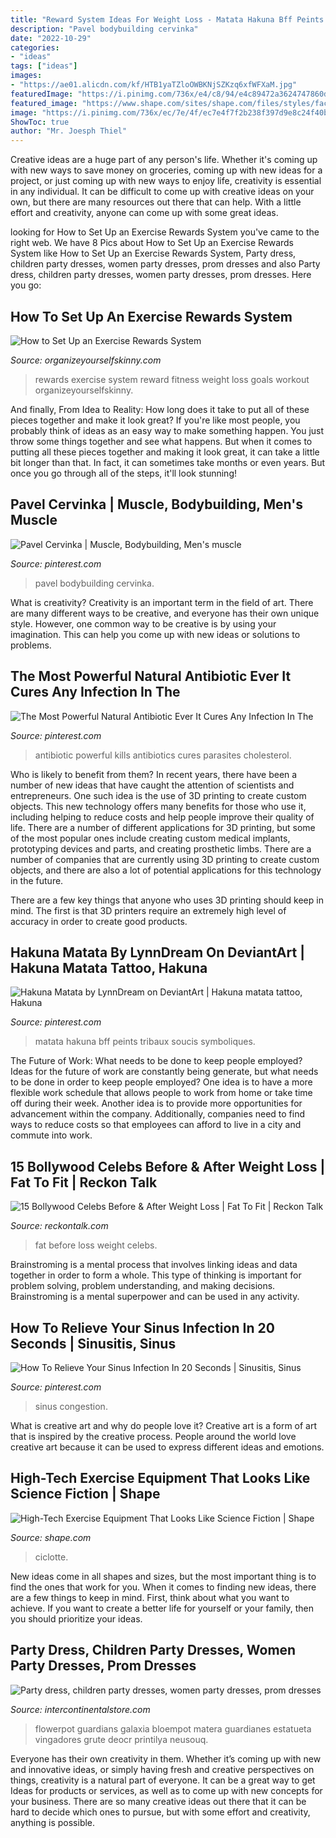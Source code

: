 ```yaml
---
title: "Reward System Ideas For Weight Loss - Matata Hakuna Bff Peints Tribaux Soucis Symboliques"
description: "Pavel bodybuilding cervinka"
date: "2022-10-29"
categories:
- "ideas"
tags: ["ideas"]
images:
- "https://ae01.alicdn.com/kf/HTB1yaTZloOWBKNjSZKzq6xfWFXaM.jpg"
featuredImage: "https://i.pinimg.com/736x/e4/c8/94/e4c89472a3624747860d2e629d5076b5.jpg"
featured_image: "https://www.shape.com/sites/shape.com/files/styles/facebook_og_image/public/media/ciclotte-700_0.jpg"
image: "https://i.pinimg.com/736x/ec/7e/4f/ec7e4f7f2b238f397d9e8c24f40b7a0e.jpg"
ShowToc: true
author: "Mr. Joesph Thiel"
---
```



Creative ideas are a huge part of any person's life. Whether it's coming up with new ways to save money on groceries, coming up with new ideas for a project, or just coming up with new ways to enjoy life, creativity is essential in any individual. It can be difficult to come up with creative ideas on your own, but there are many resources out there that can help. With a little effort and creativity, anyone can come up with some great ideas.

	

		
looking for How to Set Up an Exercise Rewards System you've came to the right web. We have 8 Pics about How to Set Up an Exercise Rewards System like How to Set Up an Exercise Rewards System, Party dress, children party dresses, women party dresses, prom dresses and also Party dress, children party dresses, women party dresses, prom dresses. Here you go:
		
    
## How To Set Up An Exercise Rewards System

<img loading=lazy src="http://www.organizeyourselfskinny.com/wp-content/uploads/2015/07/exercisereward.jpg" onerror="this.onerror=null;this.src='https://tse2.mm.bing.net/th?id=OIP.B4fz8kvXDhr7myJojZ-2RgHaNP&amp;pid=15.1';" alt="How to Set Up an Exercise Rewards System">

_Source: organizeyourselfskinny.com_

>rewards exercise system reward fitness weight loss goals workout organizeyourselfskinny. 

	

And finally, From Idea to Reality: How long does it take to put all of these pieces together and make it look great?
If you're like most people, you probably think of ideas as an easy way to make something happen. You just throw some things together and see what happens. But when it comes to putting all these pieces together and making it look great, it can take a little bit longer than that. In fact, it can sometimes take months or even years. But once you go through all of the steps, it'll look stunning!

    
## Pavel Cervinka | Muscle, Bodybuilding, Men&#039;s Muscle

<img loading=lazy src="https://i.pinimg.com/736x/ec/7e/4f/ec7e4f7f2b238f397d9e8c24f40b7a0e.jpg" onerror="this.onerror=null;this.src='https://tse1.mm.bing.net/th?id=OIP.skpD0CY-qwNwmdnPLruuIQHaJN&amp;pid=15.1';" alt="Pavel Cervinka | Muscle, Bodybuilding, Men&#039;s muscle">

_Source: pinterest.com_

>pavel bodybuilding cervinka. 

	

What is creativity?
Creativity is an important term in the field of art. There are many different ways to be creative, and everyone has their own unique style. However, one common way to be creative is by using your imagination. This can help you come up with new ideas or solutions to problems.

    
## The Most Powerful Natural Antibiotic Ever It Cures Any Infection In The

<img loading=lazy src="https://i.pinimg.com/originals/2b/56/57/2b565767cae1181c798ba3d011d95e57.jpg" onerror="this.onerror=null;this.src='https://tse1.mm.bing.net/th?id=OIP.ATJ35I4frZP00Iu6lrP-2QHaNZ&amp;pid=15.1';" alt="The Most Powerful Natural Antibiotic Ever It Cures Any Infection In The">

_Source: pinterest.com_

>antibiotic powerful kills antibiotics cures parasites cholesterol. 

	

Who is likely to benefit from them?
In recent years, there have been a number of new ideas that have caught the attention of scientists and entrepreneurs. One such idea is the use of 3D printing to create custom objects. This new technology offers many benefits for those who use it, including helping to reduce costs and help people improve their quality of life.
There are a number of different applications for 3D printing, but some of the most popular ones include creating custom medical implants, prototyping devices and parts, and creating prosthetic limbs. There are a number of companies that are currently using 3D printing to create custom objects, and there are also a lot of potential applications for this technology in the future.

There are a few key things that anyone who uses 3D printing should keep in mind. The first is that 3D printers require an extremely high level of accuracy in order to create good products.

    
## Hakuna Matata By LynnDream On DeviantArt | Hakuna Matata Tattoo, Hakuna

<img loading=lazy src="https://i.pinimg.com/736x/37/d8/df/37d8dfc3a766ff57a37f4c73bb1171d5.jpg" onerror="this.onerror=null;this.src='https://tse4.mm.bing.net/th?id=OIP.sh8MR0rAYh6az7pDgKUuOgHaKf&amp;pid=15.1';" alt="Hakuna Matata by LynnDream on DeviantArt | Hakuna matata tattoo, Hakuna">

_Source: pinterest.com_

>matata hakuna bff peints tribaux soucis symboliques. 

	

The Future of Work: What needs to be done to keep people employed?
Ideas for the future of work are constantly being generate, but what needs to be done in order to keep people employed? One idea is to have a more flexible work schedule that allows people to work from home or take time off during their week. Another idea is to provide more opportunities for advancement within the company. Additionally, companies need to find ways to reduce costs so that employees can afford to live in a city and commute into work.

    
## 15 Bollywood Celebs Before &amp; After Weight Loss | Fat To Fit | Reckon Talk

<img loading=lazy src="https://www.reckontalk.com/wp-content/uploads/2015/02/fat_celebs_final-1024x1024.jpg" onerror="this.onerror=null;this.src='https://tse1.mm.bing.net/th?id=OIP.XG4yL1KM05CSFp7jxT6oqQHaHa&amp;pid=15.1';" alt="15 Bollywood Celebs Before &amp; After Weight Loss | Fat To Fit | Reckon Talk">

_Source: reckontalk.com_

>fat before loss weight celebs. 

	

Brainstroming is a mental process that involves linking ideas and data together in order to form a whole. This type of thinking is important for problem solving, problem understanding, and making decisions. Brainstroming is a mental superpower and can be used in any activity.

    
## How To Relieve Your Sinus Infection In 20 Seconds | Sinusitis, Sinus

<img loading=lazy src="https://i.pinimg.com/736x/e4/c8/94/e4c89472a3624747860d2e629d5076b5.jpg" onerror="this.onerror=null;this.src='https://tse1.mm.bing.net/th?id=OIP.Sw75CoJBULohLLnDJFRtDAAAAA&amp;pid=15.1';" alt="How To Relieve Your Sinus Infection In 20 Seconds | Sinusitis, Sinus">

_Source: pinterest.com_

>sinus congestion. 

	

What is creative art and why do people love it?
Creative art is a form of art that is inspired by the creative process. People around the world love creative art because it can be used to express different ideas and emotions.

    
## High-Tech Exercise Equipment That Looks Like Science Fiction | Shape

<img loading=lazy src="https://www.shape.com/sites/shape.com/files/styles/facebook_og_image/public/media/ciclotte-700_0.jpg" onerror="this.onerror=null;this.src='https://tse4.mm.bing.net/th?id=OIP.B4AAliAS-6QE-aZ9YmoKvwHaHa&amp;pid=15.1';" alt="High-Tech Exercise Equipment That Looks Like Science Fiction | Shape">

_Source: shape.com_

>ciclotte. 

	

New ideas come in all shapes and sizes, but the most important thing is to find the ones that work for you. When it comes to finding new ideas, there are a few things to keep in mind. First, think about what you want to achieve. If you want to create a better life for yourself or your family, then you should prioritize your ideas.

    
## Party Dress, Children Party Dresses, Women Party Dresses, Prom Dresses

<img loading=lazy src="https://ae01.alicdn.com/kf/HTB1yaTZloOWBKNjSZKzq6xfWFXaM.jpg" onerror="this.onerror=null;this.src='https://tse1.mm.bing.net/th?id=OIP.s7OCEnYZCA8oxlASAPY7PwHaHa&amp;pid=15.1';" alt="Party dress, children party dresses, women party dresses, prom dresses">

_Source: intercontinentalstore.com_

>flowerpot guardians galaxia bloempot matera guardianes estatueta vingadores grute deocr printilya neusouq. 

	

Everyone has their own creativity in them. Whether it’s coming up with new and innovative ideas, or simply having fresh and creative perspectives on things, creativity is a natural part of everyone. It can be a great way to get Ideas for products or services, as well as to come up with new concepts for your business. There are so many creative ideas out there that it can be hard to decide which ones to pursue, but with some effort and creativity, anything is possible.

